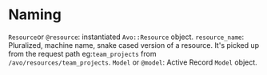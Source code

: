# Naming

`Resource`or `@resource`: instantiated `Avo::Resource` object.
`resource_name`: Pluralized, machine name, snake cased version of a resource. It's picked up from the request path eg:`team_projects` from `/avo/resources/team_projects`.
`Model` or `@model`: Active Record `Model` object.
